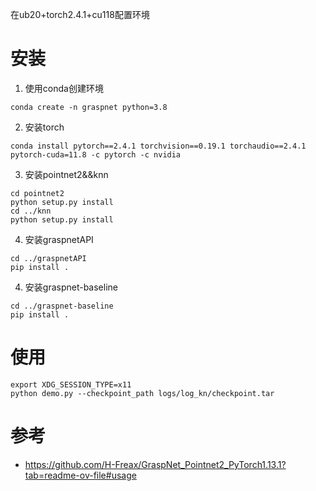 在ub20+torch2.4.1+cu118配置环境
# 安装
1. 使用conda创建环境
```
conda create -n graspnet python=3.8
```
2. 安装torch
```
conda install pytorch==2.4.1 torchvision==0.19.1 torchaudio==2.4.1 pytorch-cuda=11.8 -c pytorch -c nvidia
```
3. 安装pointnet2&&knn
```
cd pointnet2
python setup.py install
cd ../knn
python setup.py install
```
4. 安装graspnetAPI
```
cd ../graspnetAPI
pip install .
```
4. 安装graspnet-baseline
```
cd ../graspnet-baseline
pip install .
```
# 使用
```
export XDG_SESSION_TYPE=x11
python demo.py --checkpoint_path logs/log_kn/checkpoint.tar
```
# 参考
- https://github.com/H-Freax/GraspNet_Pointnet2_PyTorch1.13.1?tab=readme-ov-file#usage